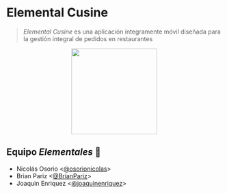 # Elemental Cusine

> *Elemental Cusine* es una aplicación integramente móvil diseñada para la gestión integral de pedidos en restaurantes

<p align="center">
<img src="https://i.ibb.co/DL6LxbL/icon-transp.png" height="200">

## Equipo *Elementales* :rocket:
* Nicolás Osorio <[@osorionicolas](https://github.com/osorionicolas "Google!")>
* Brian Pariz <[@BrianPariz](https://github.com/BrianPariz, "Brian Pariz")>
* Joaquin Enriquez <[@joaquinenriquez](https://github.com/joaquinenriquez, "Joaquin Enriquez")>

